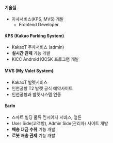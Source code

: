 #### 기술실
  - 자사서비스(KPS, MVS) 개발
    - Frontend Developer

#### KPS (Kakao Parking System)
  - KakaoT 주차서비스 (admin)
  - **실시간 관제** 기능 개발
  - KICC Android KIOSK 프로그램 개발

#### MVS (My Valet System)
  - KakaoT 발렛서비스
  - 인천공항 T2 발렛 공식 예약사이트
  - 인천공항과 발렛시스템 연동 

#### Earln
- 스마트 빌딩 물류 컨시어지 서비스, 얼른 
- User Side(고객향), Admin Side(관리자) 사이트 개발
- **배송 대금 수취** 기능 개발
- **로봇 배송 관제** 기능 개발
